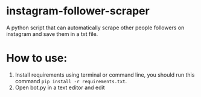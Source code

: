 # instagram-follower-scraper
A python script that can automatically scrape other people followers on instagram and save them in a txt file.

# How to use:
1. Install requirements using terminal or command line, you should run this command ```pip install -r requirements.txt```.
2. Open bot.py in a text editor and edit 
